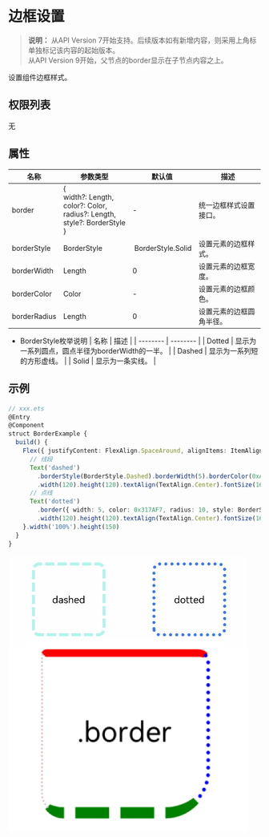 # 边框设置

>  **说明：**
> 从API Version 7开始支持。后续版本如有新增内容，则采用上角标单独标记该内容的起始版本。<br>
> 从API Version 9开始，父节点的border显示在子节点内容之上。


设置组件边框样式。


## 权限列表

无


## 属性


| 名称 | 参数类型 | 默认值 | 描述 |
| -------- | -------- | -------- | -------- |
| border | {<br/>width?:&nbsp;Length,<br/>color?:&nbsp;Color,<br/>radius?:&nbsp;Length,<br/>style?:&nbsp;BorderStyle<br/>} | - | 统一边框样式设置接口。 |
| borderStyle | BorderStyle | &nbsp;BorderStyle.Solid | 设置元素的边框样式。 |
| borderWidth | Length | 0 | 设置元素的边框宽度。 |
| borderColor | Color | - | 设置元素的边框颜色。 |
| borderRadius | Length | 0 | 设置元素的边框圆角半径。 |


- BorderStyle枚举说明
  | 名称 | 描述 | 
  | -------- | -------- |
  | Dotted | 显示为一系列圆点，圆点半径为borderWidth的一半。 | 
  | Dashed | 显示为一系列短的方形虚线。 | 
  | Solid | 显示为一条实线。 | 


## 示例

```ts
// xxx.ets
@Entry
@Component
struct BorderExample {
  build() {
    Flex({ justifyContent: FlexAlign.SpaceAround, alignItems: ItemAlign.Center }) {
      // 线段
      Text('dashed')
        .borderStyle(BorderStyle.Dashed).borderWidth(5).borderColor(0xAFEEEE).borderRadius(10)
        .width(120).height(120).textAlign(TextAlign.Center).fontSize(16)
      // 点线
      Text('dotted')
        .border({ width: 5, color: 0x317AF7, radius: 10, style: BorderStyle.Dotted })
        .width(120).height(120).textAlign(TextAlign.Center).fontSize(16)
    }.width('100%').height(150)
  }
}
```

![zh-cn_image_0000001219982705](figures/zh-cn_image_0000001219982705.gif)

